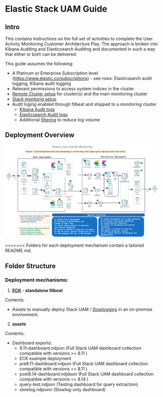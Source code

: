 # Elastic Stack UAM Guide

## **Intro**

This contains instructions on the full set of activities to complete the User Activity Monitoring Customer Architecture Play. The approach is broken into Kibana Auditing and Elasticsearch Auditing and documented in such a way that either or both can be delivered.

This guide assumes the following:
* A Platinum or Enterprise Subscription level (https://www.elastic.co/subscriptions) - see rows: Elasticsearch audit logging, Kibana audit logging
* Relevant permissions to access system indices in the cluster
* [Remote Cluster setup](https://www.elastic.co/guide/en/elasticsearch/reference/current/remote-clusters.html) for cluster(s) and the main monitoring cluster
* [Stack monitorig setup](https://www.elastic.co/guide/en/kibana/current/xpack-monitoring.html)
* Audit loging enabled through filbeat and shipped to a monitoring cluster
  - [Kibana Audit logs](https://www.elastic.co/guide/en/kibana/current/xpack-security-audit-logging.html)
  - [Elasticsearch Audit logs](https://www.elastic.co/guide/en/elasticsearch/reference/current/enable-audit-logging.html)
  - Additional [filtering](https://www.elastic.co/guide/en/elasticsearch/reference/current/auditing-settings.html) to reduce log volume

## Deployment Overview
![Tech Spec Diagram](./archi-dagrams/UserActivityMonitoring_v3.png)


=======
Folders for each deployment mechanism contain a tailored README.md.

 ## **Folder Structure**

### Deployment mechanisms: 

1. **[ECK](./eck/README.md) - standalone filbeat**

Contents:
- Assets to manually deploy Stack UAM / [Slowlogging](https://www.elastic.co/guide/en/elasticsearch/reference/current/index-modules-slowlog.html) in an on-premise environment.

2. **assets**

Contents:
- Dashboard exports:
   - 8.11-dashboard.ndjson (Full Stack UAM dashboard collection compatible with versions >= 8.11 )
   - ECK example deployment
   - pre8.11-dashboard.ndjson (Full Stack UAM dashboard collection compatible with versions <= 8.11 )
   - post8.14-dashboard.ndjdson (Full Stack UAM dashboard collection compatible with versions <= 8.14 )
   - query-test.ndjson (Testing dashboard for query extraction)
   - slowlog.ndjsonn (Slowlog-only dashboard)
